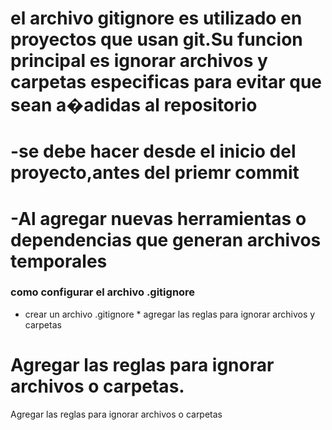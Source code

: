# el archivo gitignore es utilizado en proyectos que usan git.Su funcion principal es ignorar archivos y carpetas especificas para evitar que sean a�adidas al repositorio 
# -se debe hacer desde el inicio  del proyecto,antes del priemr commit 
# -Al agregar nuevas herramientas o dependencias que generan archivos temporales 
### como configurar el archivo .gitignore 
* crear un archivo .gitignore   * agregar las reglas para ignorar archivos y carpetas 
# Agregar las reglas para ignorar archivos o carpetas.
 Agregar las reglas para ignorar archivos o carpetas 

